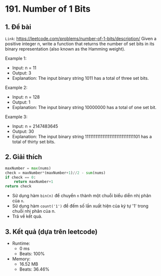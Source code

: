 # 191. Number of 1 Bits
## 1. Đề bài
`Link`: https://leetcode.com/problems/number-of-1-bits/description/
Given a positive integer n, write a function that returns the number of 
set bits in its binary representation (also known as the Hamming weight).

Example 1:
- Input: n = 11
- Output: 3
- Explanation: The input binary string 1011 has a total of three set bits.

Example 2:
- Input: n = 128
- Output: 1
- Explanation: The input binary string 10000000 has a total of one set bit.

Example 3:
- Input: n = 2147483645
- Output: 30
- Explanation: The input binary string 1111111111111111111111111111101 has a total of thirty set bits. 


## 2. Giải thích 
```python
maxNumber = max(nums)
check = maxNumber*(maxNumber+1)//2 - sum(nums)
if check == 0:
    return maxNumber+1
return check
```
- Sử dụng hàm ```bin(n)``` để chuyển `n` thành một chuỗi biểu diễn nhị phân của `n`.
- Sử dụng hàm ```count('1')``` để đếm số lần xuất hiện của ký tự '1' trong chuỗi nhị phân của n.
- Trả về kết quả. 
## 3. Kết quả (dựa trên leetcode)
- Runtime:
    + 0 ms
    + Beats: 100%
- Memory:
    + 16.52 MB
    + Beats: 36.46%